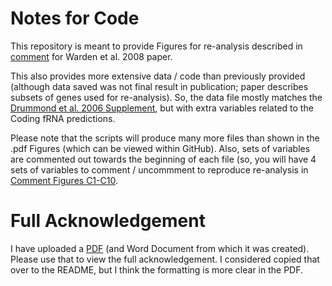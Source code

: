 # Notes for Code

This repository is meant to provide Figures for re-analysis described in [comment](https://journals.plos.org/plosone/article/comment?id=10.1371/annotation/c56e3273-feef-409d-aaed-9cc464e64739) for Warden et al. 2008 paper.

This also provides more extensive data / code than previously provided (although data saved was not final result in publication; paper describes subsets of genes used for re-analysis).  So, the data file mostly matches the [Drummond et al. 2006 Supplement](https://academic.oup.com/mbe/article/23/2/327/1118974#supplementary-data), but with extra variables related to the Coding fRNA predictions.

Please note that the scripts will produce many more files than shown in the .pdf Figures (which can be viewed within GitHub).  Also, sets of variables are commented out towards the beginning of each file (so, you will have 4 sets of variables to comment / uncommment to reproduce re-analysis in [Comment Figures C1-C10](https://github.com/cwarden45/Coding-fRNA-Comment/blob/master/Figures.pdf).

# Full Acknowledgement

I have uploaded a [PDF](https://github.com/cwarden45/Coding-fRNA-Comment/blob/master/comment.pdf) (and Word Document from which it was created).  Please use that to view the full acknowledgement.  I considered copied that over to the README, but I think the formatting is more clear in the PDF.
